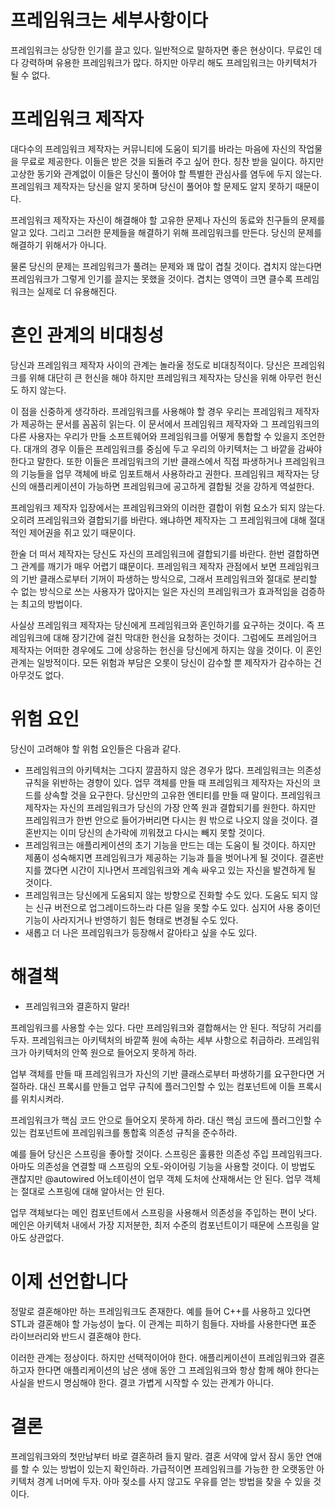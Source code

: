 # **프레임워크는 세부사항이다**  
프레임워크는 상당한 인기를 끌고 있다. 일반적으로 말하자면 좋은 현상이다. 무료인 데다 강력하며 유용한 프레임워크가 많다. 하지만 아무리 해도 
프레임워크는 아키텍처가 될 수 없다.  
  
# **프레임워크 제작자**  
대다수의 프레임워크 제작자는 커뮤니티에 도움이 되기를 바라는 마음에 자신의 작업물을 무료로 제공한다. 이들은 받은 것을 되돌려 주고 싶어 한다. 
칭찬 받을 일이다. 하지만 고상한 동기와 관계없이 이들은 당신이 풀어야 할 특별한 관심사를 염두에 두지 않는다. 프레임워크 제작자는 당신을 알지 
못하며 당신이 풀어야 할 문제도 알지 못하기 때문이다.  
  
프레임워크 제작자는 자신이 해결해야 할 고유한 문제나 자신의 동료와 친구들의 문제를 알고 있다. 그리고 그러한 문제들을 해결하기 위해 프레임워크를 
만든다. 당신의 문제를 해결하기 위해서가 아니다.  
  
물론 당신의 문제는 프레임워크가 풀려는 문제와 꽤 많이 겹칠 것이다. 겹치지 않는다면 프레임워크가 그렇게 인기를 끌지는 못했을 것이다. 겹치는 영역이 
크면 클수록 프레임워크는 실제로 더 유용해진다.  
  
# **혼인 관계의 비대칭성**  
당신과 프레임워크 제작자 사이의 관계는 놀라울 정도로 비대칭적이다. 당신은 프레임워크를 위해 대단히 큰 헌신을 해야 하지만 프레임워크 제작자는 
당신을 위해 아무런 헌신도 하지 않는다.  
  
이 점을 신중하게 생각하라. 프레임워크를 사용해야 할 경우 우리는 프레임워크 제작자가 제공하는 문서를 꼼꼼히 읽는다. 이 문서에서 프레임워크 제작자와 
그 프레임워크의 다른 사용자는 우리가 만들 소프트웨어와 프레임워크를 어떻게 통합할 수 있을지 조언한다. 대개의 경우 이들은 프레임워크를 중심에 두고 
우리의 아키텍처는 그 바깥을 감싸야 한다고 말한다. 또한 이들은 프레임워크의 기반 클래스에서 직접 파생하거나 프레임워크의 기능들을 업무 객체에 바로 
임포트해서 사용하라고 권한다. 프레임워크 제작자는 당신의 애플리케이션이 가능하면 프레임워크에 공고하게 결합될 것을 강하게 역설한다.  
  
프레임워크 제작자 입장에서는 프레임워크와의 이러한 결합이 위험 요소가 되지 않는다. 오히려 프레임워크와 결합되기를 바란다. 왜냐하면 제작자는 그 
프레임워크에 대해 절대적인 제어권을 쥐고 있기 때문이다.  
  
한술 더 떠서 제작자는 당신도 자신의 프레임워크에 결합되기를 바란다. 한번 결합하면 그 관계를 깨기가 매우 어렵기 떄문이다. 프레임워크 제작자 관점에서 
보면 프레임워크의 기반 클래스로부터 기꺼이 파생하는 방식으로, 그래서 프레임워크와 절대로 분리할 수 없는 방식으로 쓰는 사용자가 많아지는 일은 자신의 
프레임워크가 효과적임을 검증하는 최고의 방법이다.  
  
사실상 프레임워크 제작자는 당신에게 프레임워크와 혼인하기를 요구하는 것이다. 즉 프레임워크에 대해 장기간에 걸친 막대한 헌신을 요청하는 것이다. 
그럼에도 프레임어크 제작자는 어떠한 경우에도 그에 상응하는 헌신을 당신에게 하지는 않을 것이다. 이 혼인 관계는 일방적이다. 모든 위험과 부담은 오롯이 
당신이 감수할 뿐 제작자가 감수하는 건 아무것도 없다.  
  
# **위험 요인**  
당신이 고려해야 할 위험 요인들은 다음과 같다.  
  
- 프레임워크의 아키텍처는 그다지 깔끔하지 않은 경우가 많다. 프레임워크는 의존성 규칙을 위반하는 경향이 있다. 업무 객체를 만들 때 프레임워크 제작자는 
자신의 코드를 상속할 것을 요구한다. 당신만의 고유한 엔티티를 만들 때 말이다. 프레임워크 제작자는 자신의 프레임워크가 당신의 가장 안쪽 원과 결합되기를 
원한다. 하지만 프레임워크가 한번 안으로 들어가버리면 다시는 원 밖으로 나오지 않을 것이다. 결혼반지는 이미 당신의 손가락에 끼워졌고 다시는 빼지 못할 
것이다.
- 프레임워크는 애플리케이션의 초기 기능을 만드는 데는 도움이 될 것이다. 하지만 제품이 성숙해지면 프레임워크가 제공하는 기능과 틀을 벗어나게 될 
것이다. 결혼반지를 꼈다면 시간이 지나면서 프레임워크와 계속 싸우고 있는 자신을 발견하게 될 것이다.
- 프레임워크는 당신에게 도움되지 않는 방향으로 진화할 수도 있다. 도움도 되지 않는 신규 버전으로 업그레이드하느라 다른 일을 못할 수도 있다. 심지어 
사용 중이던 기능이 사라지거나 반영하기 힘든 형태로 변경될 수도 있다.
- 새롭고 더 나은 프레임워크가 등장해서 갈아타고 싶을 수도 있다.  
  
# **해결책**  
- 프레임워크와 결혼하지 말라!  
  
프레임워크를 사용할 수는 있다. 다만 프레임워크와 결합해서는 안 된다. 적당히 거리를 두자. 프레임워크는 아키텍처의 바깥쪽 원에 속하는 세부 사항으로 
취급하라. 프레임워크가 아키텍처의 안쪽 원으로 들어오지 못하게 하라.  
  
업부 객체를 만들 때 프레임워크가 자신의 기반 클래스로부터 파생하기를 요구한다면 거절하라. 대신 프록시를 만들고 업무 규칙에 플러그인할 수 있는 컴포넌트에 
이들 프록시를 위치시켜라.  
  
프레임워크가 핵심 코드 안으로 들어오지 못하게 하라. 대신 핵심 코드에 플러그인할 수 있는 컴포넌트에 프레임워크를 통합혹 의존성 규칙을 준수하라.  
  
예를 들어 당신은 스프링을 좋아할 것이다. 스프링은 훌륭한 의존성 주입 프레임워크다. 아마도 의존성을 연결할 때 스프링의 오토-와이어링 기능을 사용할 
것이다. 이 방법도 괜찮지만 @autowired 어노테이션이 업무 객체 도처에 산재해서는 안 된다. 업무 객체는 절대로 스프링에 대해 알아서는 안 된다.  
  
업무 객체보다는 메인 컴포넌트에서 스프링을 사용해서 의존성을 주입하는 편이 낫다. 메인은 아키텍처 내에서 가장 지저분한, 최저 수준의 컴포넌트이기 
때문에 스프링을 알아도 상관없다.  
  
# **이제 선언합니다**  
정말로 결혼해야만 하는 프레임워크도 존재한다. 예를 들어 C++를 사용하고 있다면 STL과 결혼해야 할 가능성이 높다. 이 관계는 피하기 힘들다. 자바를 
사용한다면 표준 라이브러리와 반드시 결혼해야 한다.  
  
이러한 관계는 정상이다. 하지만 선택적이어야 한다. 애플리케이션이 프레임워크와 결혼하고자 한다면 애플리케이션의 남은 생애 동안 그 프레임워크와 항상 
함께 해야 한다는 사실을 반드시 명심해야 한다. 결코 가볍게 시작할 수 있는 관계가 아니다.  
  
# **결론**  
프레임워크와의 첫만남부터 바로 결혼하려 들지 말라. 결혼 서약에 앞서 잠시 동안 연애를 할 수 있는 방법이 있는지 확인하라. 가급적이면 프레임워크를 
가능한 한 오랫동안 아키텍처 경계 너머에 두자. 아마 젖소를 사지 않고도 우유를 얻는 방법을 찾을 수 있을 것이다.  
  
